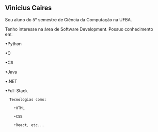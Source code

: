 ## Vinicius Caires


Sou aluno do 5° semestre de Ciência da Computação na UFBA.


Tenho interesse na área de Software Development.
Possuo conhecimento em:

  •Python
      
  •C
  
  •C#
  
  •Java
  
  •.NET
  
  •Full-Stack
  
      Tecnologias como:
       
        •HTML
      
        •CSS
      
        •React, etc...

